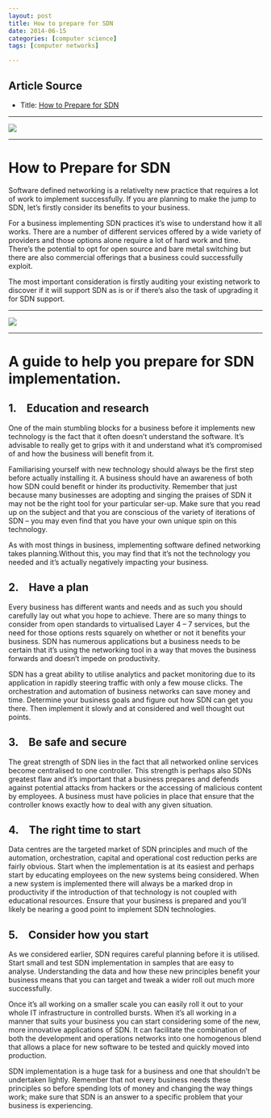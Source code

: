 ```yaml
---
layout: post
title: How to prepare for SDN
date: 2014-06-15
categories: [computer science]
tags: [computer networks]

---
```


## Article Source
* Title: [How to Prepare for SDN](http://www.quadratek.net/blog/2014/5/2/how-to-prepare-for-sdn)

---

[![](http://sungsoo.github.com/images/sdn.png)](http://sungsoo.github.com/images/sdn.png)

---

# How to Prepare for SDN

Software defined networking is a relativelty new practice that requires
a lot of work to implement successfully. If you are planning to make the
jump to SDN, let’s firstly consider its benefits to your business.

For a business implementing SDN practices it’s wise to understand how it
all works. There are a number of different services offered by a wide
variety of providers and those options alone require a lot of hard work
and time. There’s the potential to opt for open source and bare metal
switching but there are also commercial offerings that a business could
successfully exploit.

The most important consideration is firstly auditing your existing
network to discover if it will support SDN as is or if there’s also the
task of upgrading it for SDN support.

---

![](http://sungsoo.github.com/images/sdn-api.png)

---

# A guide to help you prepare for SDN implementation.


1.    Education and research
---

One of the main stumbling blocks for a business before it implements new
technology is the fact that it often doesn’t understand the software.
It’s advisable to really get to grips with it and understand what it’s
compromised of and how the business will benefit from it.

Familiarising yourself with new technology should always be the first
step before actually installing it. A business should have an awareness
of both how SDN could benefit or hinder its productivity. Remember that
just because many businesses are adopting and singing the praises of SDN
it may not be the right tool for your particular ser-up. Make sure that
you read up on the subject and that you are conscious of the variety of
iterations of SDN – you may even find that you have your own unique spin
on this technology.

As with most things in business, implementing software defined
networking takes planning.Without this, you may find that it’s not the
technology you needed and it’s actually negatively impacting your
business.

2.    Have a plan
----

Every business has different wants and needs and as such you should
carefully lay out what you hope to achieve. There are so many things to
consider from open standards to virtualised Layer 4 – 7 services, but
the need for those options rests squarely on whether or not it benefits
your business. SDN has numerous applications but a business needs to be
certain that it’s using the networking tool in a way that moves the
business forwards and doesn’t impede on productivity.

SDN has a great ability to utilise analytics and packet monitoring due
to its application in rapidly steering traffic with only a few mouse
clicks. The orchestration and automation of business networks can save
money and time. Determine your business goals and figure out how SDN can
get you there. Then implement it slowly and at considered and well
thought out points.

3.    Be safe and secure
----

The great strength of SDN lies in the fact that all networked online
services become centralised to one controller. This strength is perhaps
also SDNs greatest flaw and it’s important that a business prepares and
defends against potential attacks from hackers or the accessing of
malicious content by employees. A business must have policies in place
that ensure that the controller knows exactly how to deal with any given
situation.

4.    The right time to start
----

Data centres are the targeted market of SDN principles and much of the
automation, orchestration, capital and operational cost reduction perks
are fairly obvious. Start when the implementation is at its easiest and
perhaps start by educating employees on the new systems being
considered. When a new system is implemented there will always be a
marked drop in productivity if the introduction of that technology is
not coupled with educational resources. Ensure that your business is
prepared and you’ll likely be nearing a good point to implement SDN
technologies.

5.    Consider how you start
---

As we considered earlier, SDN requires careful planning before it is
utilised. Start small and test SDN implementation in samples that are
easy to analyse. Understanding the data and how these new principles
benefit your business means that you can target and tweak a wider roll
out much more successfully.

Once it’s all working on a smaller scale you can easily roll it out to
your whole IT infrastructure in controlled bursts. When it’s all working
in a manner that suits your business you can start considering some of
the new, more innovative applications of SDN. It can facilitate the
combination of both the development and operations networks into one
homogenous blend that allows a place for new software to be tested and
quickly moved into production.

SDN implementation is a huge task for a business and one that shouldn’t
be undertaken lightly. Remember that not every business needs these
principles so before spending lots of money and changing the way things
work; make sure that SDN is an answer to a specific problem that your
business is experiencing.
